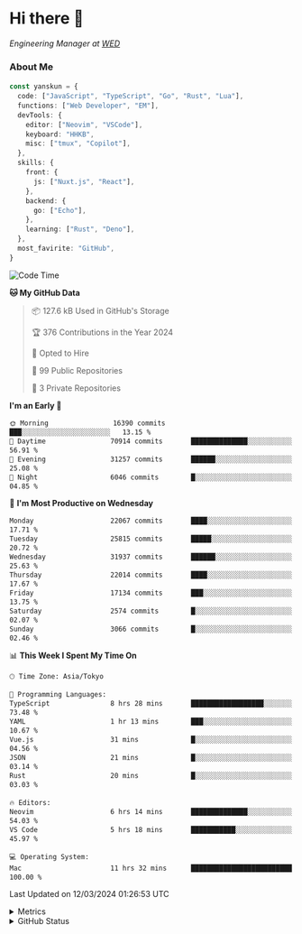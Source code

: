 # Hi there&nbsp;:wave:

<!-- ![Alt text](https://spotify-recently-played-readme.vercel.app/api?user=31kynbuubkiu3r4qh4hjuaglhfay) -->

_Engineering Manager at [WED](https://github.com/wedinc)_

### About Me

```ts
const yanskun = {
  code: ["JavaScript", "TypeScript", "Go", "Rust", "Lua"],
  functions: ["Web Developer", "EM"],
  devTools: {
    editor: ["Neovim", "VSCode"],
    keyboard: "HHKB",
    misc: ["tmux", "Copilot"],
  },
  skills: {
    front: {
      js: ["Nuxt.js", "React"],
    },
    backend: {
      go: ["Echo"],
    },
    learning: ["Rust", "Deno"],
  },
  most_favirite: "GitHub",
}
```

<!--START_SECTION:waka-->
![Code Time](http://img.shields.io/badge/Code%20Time-737%20hrs%205%20mins-blue)

**🐱 My GitHub Data** 

> 📦 127.6 kB Used in GitHub's Storage 
 > 
> 🏆 376 Contributions in the Year 2024
 > 
> 💼 Opted to Hire
 > 
> 📜 99 Public Repositories 
 > 
> 🔑 3 Private Repositories 
 > 
**I'm an Early 🐤** 

```text
🌞 Morning                16390 commits       ███░░░░░░░░░░░░░░░░░░░░░░   13.15 % 
🌆 Daytime                70914 commits       ██████████████░░░░░░░░░░░   56.91 % 
🌃 Evening                31257 commits       ██████░░░░░░░░░░░░░░░░░░░   25.08 % 
🌙 Night                  6046 commits        █░░░░░░░░░░░░░░░░░░░░░░░░   04.85 % 
```
📅 **I'm Most Productive on Wednesday** 

```text
Monday                   22067 commits       ████░░░░░░░░░░░░░░░░░░░░░   17.71 % 
Tuesday                  25815 commits       █████░░░░░░░░░░░░░░░░░░░░   20.72 % 
Wednesday                31937 commits       ██████░░░░░░░░░░░░░░░░░░░   25.63 % 
Thursday                 22014 commits       ████░░░░░░░░░░░░░░░░░░░░░   17.67 % 
Friday                   17134 commits       ███░░░░░░░░░░░░░░░░░░░░░░   13.75 % 
Saturday                 2574 commits        █░░░░░░░░░░░░░░░░░░░░░░░░   02.07 % 
Sunday                   3066 commits        █░░░░░░░░░░░░░░░░░░░░░░░░   02.46 % 
```


📊 **This Week I Spent My Time On** 

```text
🕑︎ Time Zone: Asia/Tokyo

💬 Programming Languages: 
TypeScript               8 hrs 28 mins       ██████████████████░░░░░░░   73.48 % 
YAML                     1 hr 13 mins        ███░░░░░░░░░░░░░░░░░░░░░░   10.67 % 
Vue.js                   31 mins             █░░░░░░░░░░░░░░░░░░░░░░░░   04.56 % 
JSON                     21 mins             █░░░░░░░░░░░░░░░░░░░░░░░░   03.14 % 
Rust                     20 mins             █░░░░░░░░░░░░░░░░░░░░░░░░   03.03 % 

🔥 Editors: 
Neovim                   6 hrs 14 mins       ██████████████░░░░░░░░░░░   54.03 % 
VS Code                  5 hrs 18 mins       ███████████░░░░░░░░░░░░░░   45.97 % 

💻 Operating System: 
Mac                      11 hrs 32 mins      █████████████████████████   100.00 % 
```


 Last Updated on 12/03/2024 01:26:53 UTC
<!--END_SECTION:waka-->

<details>
  <summary>Metrics</summary>
  <img src="https://github.com/yanskun/yanskun/blob/main/github-metrics.svg" alt="Metrics">
</details>

<details>
  <summary>GitHub Status</summary>
  <picture>
    <source media="(prefers-color-scheme: dark)" srcset="https://raw.githubusercontent.com/yanskun/yanskun/master/profile-summary-card-output/nord_dark/0-profile-details.svg">
   <img src="https://raw.githubusercontent.com/yanskun/yanskun/master/profile-summary-card-output/default/0-profile-details.svg">
  </picture>
  <br>
  <picture>
    <source media="(prefers-color-scheme: dark)" srcset="https://raw.githubusercontent.com/yanskun/yanskun/master/profile-summary-card-output/nord_dark/1-repos-per-language.svg">
   <img src="https://raw.githubusercontent.com/yanskun/yanskun/master/profile-summary-card-output/default/1-repos-per-language.svg">
  </picture>
  <picture>
    <source media="(prefers-color-scheme: dark)" srcset="https://raw.githubusercontent.com/yanskun/yanskun/master/profile-summary-card-output/nord_dark/2-most-commit-language.svg">
   <img src="https://raw.githubusercontent.com/yanskun/yanskun/master/profile-summary-card-output/default/2-most-commit-language.svg">
  </picture>
  <br>
  <picture>
    <source media="(prefers-color-scheme: dark)" srcset="https://raw.githubusercontent.com/yanskun/yanskun/master/profile-summary-card-output/nord_dark/3-stats.svg">
   <img src="https://raw.githubusercontent.com/yanskun/yanskun/master/profile-summary-card-output/default/3-stats.svg">
  </picture>
  <picture>
    <source media="(prefers-color-scheme: dark)" srcset="https://raw.githubusercontent.com/yanskun/yanskun/master/profile-summary-card-output/nord_dark/4-productive-time.svg">
   <img src="https://raw.githubusercontent.com/yanskun/yanskun/master/profile-summary-card-output/default/4-productive-time.svg">
  </picture>
</details>

